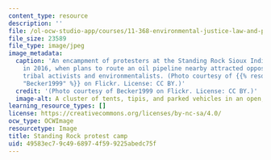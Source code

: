 ```yaml
---
content_type: resource
description: ''
file: /ol-ocw-studio-app/courses/11-368-environmental-justice-law-and-policy-fall-2019/49583ec79c4968974f599225abedc75f_11-368f19.jpg
file_size: 23589
file_type: image/jpeg
image_metadata:
  caption: 'An encampment of protesters at the Standing Rock Sioux Indian Reservation
    in 2016, when plans to route an oil pipeline nearby attracted opposition from
    tribal activists and environmentalists. (Photo courtesy of {{% resource_link "ee9dfa7b-b2e6-4230-b8c5-db62d49b6c1e"
    "Becker1999" %}} on Flickr. License: CC BY.)'
  credit: '(Photo courtesy of Becker1999 on Flickr. License: CC BY.)'
  image-alt: A cluster of tents, tipis, and parked vehicles in an open, treeless landscape.
learning_resource_types: []
license: https://creativecommons.org/licenses/by-nc-sa/4.0/
ocw_type: OCWImage
resourcetype: Image
title: Standing Rock protest camp
uid: 49583ec7-9c49-6897-4f59-9225abedc75f
---
```

